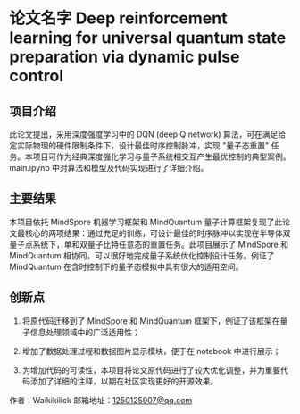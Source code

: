 # 论文名字 Deep reinforcement learning for universal quantum state preparation via dynamic pulse control

## 项目介绍

此论文提出，采用深度强度学习中的 DQN (deep Q network) 算法，可在满足给定实际物理的硬件限制条件下，设计最佳时序控制脉冲，实现 "量子态重置" 任务。本项目可作为经典深度强化学习与量子系统相交互产生最优控制的典型案例。 main.ipynb 中对算法和模型及代码实现进行了详细介绍。

## 主要结果

本项目依托 MindSpore 机器学习框架和 MindQuantum  量子计算框架复现了此论文最核心的两项结果：通过充足的训练，可设计最佳的时序脉冲以实现在半导体双量子点系统下，单和双量子比特任意态的重置任务。此项目展示了 MindSpore 和 MindQuantum 相协同，可以很好地完成量子系统优化控制设计任务。例证了 MindQuantum  在含时控制下的量子态模拟中具有很大的适用空间。

## 创新点

1. 将原代码迁移到了 MindSpore 和 MindQuantum 框架下，例证了该框架在量子信息处理领域中的广泛适用性； 

2. 增加了数据处理过程和数据图片显示模块，便于在 notebook 中进行展示；

3. 为增加代码的可读性，本项目将论文原代码进行了较大优化调整，并为重要代码添加了详细的注释，以期在社区实现更好的开源效果。

作者：Waikikilick
邮箱地址：1250125907@qq.com